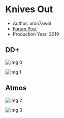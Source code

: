 # Knives Out

* Author: aron7awol
* [Forum Post](https://www.avsforum.com/threads/bass-eq-for-filtered-movies.2995212/post-59236156)
* Production Year: 2019

## DD+

![img 0](https://i.imgur.com/jk2JtBN.jpg)

![img 1](https://i.imgur.com/TmWa6xS.jpg)

## Atmos

![img 2](https://i.imgur.com/bKB7SdV.jpg)

![img 3](https://i.imgur.com/eKztbVM.png)

